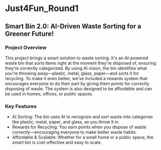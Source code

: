 # Just4Fun_Round1
## Smart Bin 2.0: AI-Driven Waste Sorting for a Greener Future!
### Project Overview
This project brings a smart solution to waste sorting. It's an AI-powered waste bin that sorts items right at the moment they're disposed of, ensuring they’re correctly categorized. By using AI vision, the bin identifies what you're throwing away—plastic, metal, glass, paper—and sorts it for recycling. To make it even better, we’ve included a rewards system that encourages everyone to do their part by giving them points for correctly disposing of waste. The system is also designed to be affordable and can be used in homes, offices, or public spaces.

### Key Features
- AI Sorting: The bin uses AI to recognize and sort waste into categories like plastic, metal, paper, and glass, as you throw it in.
- Rewards for Recycling: You earn points when you dispose of waste correctly—encouraging everyone to make better waste habits.
- Affordable & Scalable: Whether for a small home or a public space, the smart bin is cost-effective and easy to scale.
